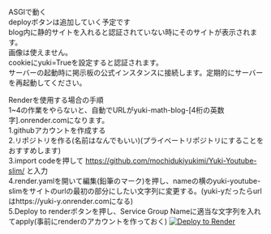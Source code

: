 ASGIで動く  
deployボタンは追加していく予定です  
blog内に静的サイトを入れると認証されていない時にそのサイトが表示されます。  
画像は使えません。  
cookieにyuki=Trueを設定すると認証されます。  
サーバーの起動時に掲示板の公式インスタンスに接続します。定期的にサーバーを再起動してください。  

Renderを使用する場合の手順  
1~4の作業をやらないと、自動でURLがyuki-math-blog-[4桁の英数字].onrender.comになります。  
1.githubアカウントを作成する  
2.リポジトリを作る(名前はなんでもいい)(プライベートリポジトリにすることをおすすめします)  
3.import codeを押して https://github.com/mochidukiyukimi/Yuki-Youtube-slim/ と入力  
4.render.yamlを開いて編集(鉛筆のマーク)を押し、nameの横のyuki-youtube-slimをサイトのurlの最初の部分にしたい文字列に変更する。(yuki-yだったらurlはhttps://yuki-y.onrender.comになる)  
5.Deploy to renderボタンを押し、Service Group Nameに適当な文字列を入れてapply(事前にrenderのアカウントを作っておく)
<a href="https://render.com/deploy?repo=https://github.com/BiscoBakery/Bisco-math-slim">
<img src="https://render.com/images/deploy-to-render-button.svg" alt="Deploy to Render">
</a>

